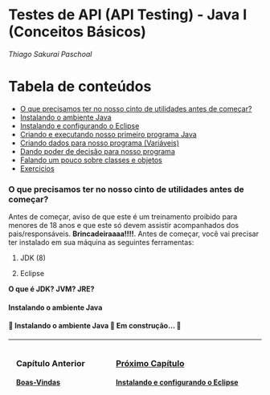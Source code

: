 # **Testes de API (API Testing) - Java I (Conceitos Básicos)**

*Thiago Sakurai Paschoal*

Tabela de conteúdos
=================
<!--ts-->

* [O que precisamos ter no nosso cinto de utilidades antes de começar?](#cinto-utilidades)
* [Instalando o ambiente Java](#ambiente-java)
* [Instalando e configurando o Eclipse](capitulos/03.md)
* [Criando e executando nosso primeiro programa Java](capitulos/04.md)
* [Criando dados para nosso programa (Variáveis)](capitulos/05.md)
* [Dando poder de decisão para nosso programa](capitulos/06.md)
* [Falando um pouco sobre classes e objetos](capitulos/07.md)
* [Exercicios](capitulos/08.md)

<!--te-->

<h3 id="cinto-utilidades">
    <strong>O que precisamos ter no nosso cinto de utilidades antes de começar?</strong>
</h3>

Antes de começar, aviso de que este é um treinamento proibido para menores de 18 anos e que este só devem assistir acompanhados dos pais/responsáveis. **Brincadeiraaaa!!!!**. Antes de começar, você vai precisar ter instalado em sua máquina as seguintes ferramentas:

1. JDK (8)

2. Eclipse

**O que é JDK? JVM? JRE?**
<br>
<h4 id="ambiente-java">
    <strong>Instalando o ambiente Java</strong>
</h4>
<h4> 
	🚧  Instalando o ambiente Java 🚀 Em construção...  🚧
</h4>

------

<div style="display: flex; justify-content: space-around; width: 100%; flex-direction: row;">
    <div>
      <h3><strong>Capítulo Anterior</strong></h3>
      <h4><a href="../README.md" target="_blank">Boas-Vindas</h4>
    </div>
    <div>
      <h3><strong>Próximo Capítulo</strong></h3>
      <h4><a href="./capitulos/03.md" target="_blank">Instalando e configurando o Eclipse</h4>
    </div>
</div>
